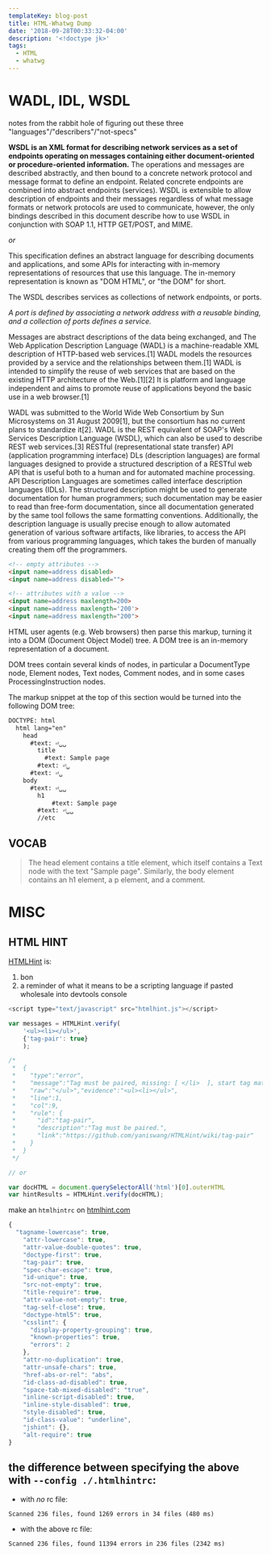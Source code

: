 ```yaml
---
templateKey: blog-post
title: HTML-Whatwg Dump
date: '2018-09-28T00:33:32-04:00'
description: '<!doctype jk>'
tags:
  - HTML
  - whatwg
---
```


# WADL, IDL, WSDL

notes from the rabbit hole of figuring out these three "languages"/"describers"/"not-specs"

<div class="purple">
  <strong>WSDL is an XML format for describing network services as a set of endpoints operating on messages containing either document-oriented or procedure-oriented information.</strong> The operations and messages are described abstractly, and then bound to a concrete network protocol and message format to define an endpoint. Related concrete endpoints are combined into abstract endpoints (services). WSDL is extensible to allow description of endpoints and their messages regardless of what message formats or network protocols are used to communicate, however, the only bindings described in this document describe how to use WSDL in conjunction with SOAP 1.1, HTTP GET/POST, and MIME.

  <i>or</i>

  This specification defines an abstract language for describing documents and applications, and some APIs for interacting with in-memory representations of resources that use this language.
  The in-memory representation is known as "DOM HTML", or "the DOM" for short.
</div>

The WSDL describes services as collections of network endpoints, or ports.

*A port is defined by associating a network address with a reusable binding, and a collection of ports defines a service.*

Messages are abstract descriptions of the data being exchanged, and The Web Application Description Language (WADL) is a machine-readable XML description of HTTP-based web services.[1] WADL models the resources provided by a service and the relationships between them.[1] WADL is intended to simplify the reuse of web services that are based on the existing HTTP architecture of the Web.[1][2] It is platform and language independent and aims to promote reuse of applications beyond the basic use in a web browser.[1]

WADL was submitted to the World Wide Web Consortium by Sun Microsystems on 31 August 2009[1], but the consortium has no current plans to standardize it[2]. WADL is the REST equivalent of SOAP's Web Services Description Language (WSDL), which can also be used to describe REST web services.[3]
RESTful (representational state transfer) API (application programming interface) DLs (description languages) are formal languages designed to provide a structured description of a RESTful web API that is useful both to a human and for automated machine processing. API Description Languages are sometimes called interface description languages (IDLs). The structured description might be used to generate documentation for human programmers; such documentation may be easier to read than free-form documentation, since all documentation generated by the same tool follows the same formatting conventions. Additionally, the description language is usually precise enough to allow automated generation of various software artifacts, like libraries, to access the API from various programming languages, which takes the burden of manually creating them off the programmers.

```HTML
<!-- empty attributes -->
<input name=address disabled>
<input name=address disabled="">

<!-- attributes with a value -->
<input name=address maxlength=200>
<input name=address maxlength='200'>
<input name=address maxlength="200">
```

HTML user agents (e.g. Web browsers) then parse this markup, turning it into a DOM (Document Object Model) tree. A DOM tree is an in-memory representation of a document.

DOM trees contain several kinds of nodes, in particular a DocumentType node, Element nodes, Text nodes, Comment nodes, and in some cases ProcessingInstruction nodes.

The markup snippet at the top of this section would be turned into the following DOM tree:

```HTML
DOCTYPE: html
  html lang="en"
    head
      #text: ⏎␣␣
        title
          #text: Sample page
        #text: ⏎␣
      #text: ⏎␣
    body
      #text: ⏎␣␣
        h1
            #text: Sample page
        #text: ⏎␣␣
        //etc
```

## VOCAB

> The head element contains a title element, which itself contains a Text node with the text "Sample page". Similarly, the body element contains an h1 element, a p element, and a comment.

# MISC

## HTML HINT

[HTMLHint](https://raw.github.com/yaniswang/HTMLHint/master/lib/htmlhint.js) is:

1. bon
2. a reminder of what it means to be a scripting language if pasted wholesale into devtools console

```javascript
<script type="text/javascript" src="htmlhint.js"></script>

var messages = HTMLHint.verify(
    '<ul><li></ul>',
    {'tag-pair': true}
    );

/*
 *  {
 *    "type":"error",
 *    "message":"Tag must be paired, missing: [ </li>  ], start tag match failed [ <li>  ] on line 1.",
 *    "raw":"</ul>","evidence":"<ul><li></ul>",
 *    "line":1,
 *    "col":9,
 *    "rule": {
 *      "id":"tag-pair",
 *      "description":"Tag must be paired.",
 *      "link":"https://github.com/yaniswang/HTMLHint/wiki/tag-pair"
 *    }
 *  }
 */

// or

var docHTML = document.querySelectorAll('html')[0].outerHTML
var hintResults = HTMLHint.verify(docHTML);
```

make an `htmlhintrc` on [htmlhint.com](htmlhint.com)

```javascript
{
  "tagname-lowercase": true,
    "attr-lowercase": true,
    "attr-value-double-quotes": true,
    "doctype-first": true,
    "tag-pair": true,
    "spec-char-escape": true,
    "id-unique": true,
    "src-not-empty": true,
    "title-require": true,
    "attr-value-not-empty": true,
    "tag-self-close": true,
    "doctype-html5": true,
    "csslint": {
      "display-property-grouping": true,
      "known-properties": true,
      "errors": 2
    },
    "attr-no-duplication": true,
    "attr-unsafe-chars": true,
    "href-abs-or-rel": "abs",
    "id-class-ad-disabled": true,
    "space-tab-mixed-disabled": "true",
    "inline-script-disabled": true,
    "inline-style-disabled": true,
    "style-disabled": true,
    "id-class-value": "underline",
    "jshint": {},
    "alt-require": true
}
```

## the difference between specifying the above with `--config ./.htmlhintrc`:

* with _no_ rc file:

`Scanned 236 files, found 1269 errors in 34 files (480 ms)`

* with the above rc file:

`Scanned 236 files, found 11394 errors in 236 files (2342 ms)`

<!--
^ #TODO: look up what the console formatting api is %c?
-->
